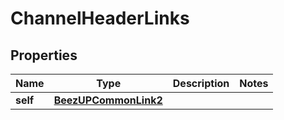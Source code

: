 
# ChannelHeaderLinks

## Properties
Name | Type | Description | Notes
------------ | ------------- | ------------- | -------------
**self** | [**BeezUPCommonLink2**](BeezUPCommonLink2.md) |  | 



